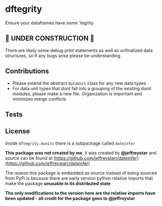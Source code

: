 # dftegrity

Ensure your dataframes have some 'tegrity

## 🚧 UNDER CONSTRUCTION 🚧

There are likely some debug print statements as well as unfinalized data structures, so if any bugs arise please be understanding

## Contributions

* Please extend the abstract `DataUnit` class for any new data types
* For data unit types that dont fall into a grouping of the existing dunit modules, please make a new file. Organization is important and minimizes merge conflicts

## Tests

## License

Inside `dftegrity.dunits` there is a subpackage called `dateinfer`

**This package was not created by me**, it was created by **@jeffreystar** and source can be found at [https://github.com/jeffreystarr/dateinfer](https://github.com/jeffreystarr/dateinfer)

The reason this package is embedded as source instead of being sourced from PyPi is because there are early version python relative imports that make the package **unusable in its distributed state**

**The only modifications to the version here are the relative imports have been updated - all credit for the package goes to @jeffreystar**
